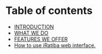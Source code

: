 # Table of contents

* [INTRODUCTION](README.md)
* [WHAT WE DO](what-we-do.md)
* [FEATURES WE OFFER](features-we-offer.md)
* [How to use iRatiba web interface.](how-to-use-iratiba-web-interface..md)
